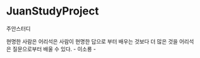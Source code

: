 # JuanStudyProject
 주안스터디 
 
 현명한 사람은 어리석은 사람이 현명한 답으로 부터 배우는 것보다 더 많은 것을 어리석은 질문으로부터 배울 수 있다. - 이소룡 -

